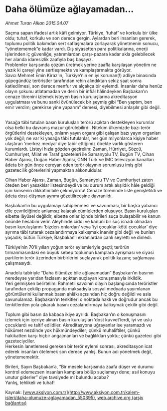 # Daha ölümüze ağlayamadan...

*Ahmet Turan Alkan 2015.04.07*

<div class="pNewsDetailMainContent" itemprop="articleBody">
 <p>
  Saçma sapan ifadesi artık kâfi gelmiyor. Türkiye, ‘tuhaf’ ve korkulu bir ülke oldu; tuhaf, korkulu ve son derece gergin. Aylardan beri insanları gererek, toplumu politik bakımdan sert saflaşmalara zorlayarak yönetmenin sonucu, “yönetememek”e kadar vardı. Dış siyasetten para politikalarına, enerji işlerinden iç güvenliğe, yatırımlardan çarşı-pazara kadar akla gelebilecek her alanda idaresizlik zaafıyla baş başayız.
  <br>
   Problemler karşısında çözüm üretmek yerine zaafla karşılaşan yönetim ne yazık ki çareyi yine sertleşmekte ve kamplaştırmakta görüyor.
   <br>
    Savcı Mehmet Emin Kiraz’ın, Türkiye’nin en iyi korunan(!) adliye binasında güpegündüz teröristler tarafından rehin alındıktan sekiz saat sonra katledilmesi, son derece menfur ve alçakça bir eylemdi. İnsanlar daha henüz olayın şokunu atlatamadan ve derin bir infiâl hâlindeyken Başbakan’ın cenaze törenini izlemek isteyen basın kuruluşlarına akreditasyon uygulatması ve bunu sanki övünülecek bir şeymiş gibi “Ben yaptım, ben emir verdim; gerekirse yine yaparım” demesi, diyebilmesi anlaşılır gibi değil.
   </br>
  </br>
 </p>
 <p>
  Yasağa tâbi tutulan basın kuruluşları terörü açıktan destekleyen kurumlar olsa belki bu davranış mazur görülebilirdi. Nitekim ülkemizde bazı terör örgütlerini destekleyen, onların yayın organı gibi çalışan bazı yayın organları yok değil; ne var ki yasağa tâbi tutulanlar, her gün milyonlarca kişiye haber ulaştıran ‘merkez medya’ diye tabir ettiğimiz öbekte varlık gösteren kurumlardı. Listeyi hızla gözden geçirelim: Zaman, Hürriyet, Sözcü, Cumhuriyet, Milat ve Taraf gazeteleri ile Samanyolu TV, Bugün TV, Cihan Haber Ajansı, Doğan Haber Ajansı, CNN Türk ve İMC televizyon kanalları âdeta bir gün önce cereyan eden terör olayının sorumlusu imiş gibi gazetecilik görevlerini yapmaktan alıkonuldular.
 </p>
 <p>
  Cihan Haber Ajansı, Zaman, Bugün, Samanyolu TV ve Cumhuriyet zaten öteden beri yasaklılar listesindeydi ve bu durum artık alışıldık hâle geldiği için kimsenin dikkatini bile çekmiyordu! Cenaze töreninde liste genişletildi ve âdeta dost-düşman ayrımı gözetilircesine davranıldı.
 </p>
 <p>
  Başbakan’ın bu uygulamayı sahiplenmesi ve savunması, bir başka yabancı dile çevrildiğinde anlamsız kalacak cümlelerden oluşuyor. Basın kuruluşları elbette lâyüsel değildir, elbette onlar içinde birileri suça bulaşabilir ve kanun önünde hesabını verir. Aleyhinde ciddi ve kanuni bir suç isnadı olmadan basın kuruluşlarını ‘bizden-onlardan’ veya ‘iyi çocuklar-kötü çocuklar’ diye ayrıma tâbi tutarak cezalandırmaya kalkışmak inanılır gibi değil ve bunları yaşadık; bütün Türkiye, Başbakan’ı ekranlardan canlı seyretti ve dinledi.
 </p>
 <p>
  Türkiye’nin 70’li yılları yoğun terör eylemleriyle geçti; terörün tırmanmasındaki en büyük sebep toplumun kamplara ayrışması ve siyasi partilerin terör üzerinden birbirlerini suçlayarak politik kazanç sağlamaya çalışmasıydı.
 </p>
 <p>
  Anadolu tabiriyle “Daha ölümüze bile ağlayamadan” Başbakan’ın basının neredeyse yarıdan fazlasını açıktan suçlayan konuşmasıyla irkildik.
  <br>
   Yeri gelmişken belirtelim: Rahmetli savcının olayın başlangıcında teröristler tarafından çekilip propaganda maksadıyla sosyal medyada yayımlanan görüntülerini kullanmak basın ahlâkı açısından hiç doğru değildi ve asla savunulamaz. Başbakan’ın tenkitleri o noktada haklı ve doğrudur ancak bu tenkitlerden yola çıkarak basını cezalandırmaya kalkışmak çekilir gibi değil.
  </br>
 </p>
 <p>
  Toplum gibi basın da kabaca ikiye ayrıldı. Başbakan’ın o konuşmasını izlemek için içeriye alınan basın kuruluşları ‘dost kuvvet’lerdi, iyi ve uslu çocuklardı ve taltif edildiler. Akreditasyona uğrayanlar ise yaramazdı ve hükümet nezdinde yok hükmündeydiler; çünkü muhaliftiler, çünkü hakikatten karşı hiçbir angajmanları ve bağlılıkları yoktu; çünkü gazeteci gibi gazeteciydiler.
  <br>
   Herkesin lanetlemesi gereken bir terör eylemi sonrası, akreditasyon icat ederek insanları ötelemek son derece yanlış. Bunun adı yönetmek değil, yönetememektir.
  </br>
 </p>
 <p>
  Birileri, Sayın Başbakan’a, “Bir mesele karşısında zaafa düşer ve durumu kontrol edemezsen insanları kamplara bölüp suçlamayı dene; asıl konuyu unutur giderler” diye tavsiyede mi bulundu acaba?
  <br/>
  Yanlış, tehlikeli ve tuhaf!
 </p>
</div>


Kaynak: [www.aksiyon.com.tr](http://www.aksiyon.com.tr/kalem-isleri/daha-olumuze-aglayamadan_550395), [web.archive.org (arşiv bağlantısı)](http://web.archive.org/web/20150708042923/http://www.aksiyon.com.tr/kalem-isleri/daha-olumuze-aglayamadan_550395)
